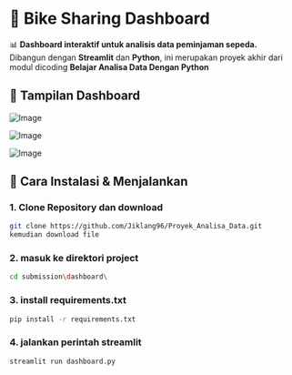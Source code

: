 # 🚴 Bike Sharing Dashboard

📊 **Dashboard interaktif untuk analisis data peminjaman sepeda.**  
Dibangun dengan **Streamlit** dan **Python**, ini merupakan proyek akhir dari modul dicoding **Belajar Analisa Data Dengan Python**

## 📸 Tampilan Dashboard
![Image](https://github.com/user-attachments/assets/4fc55ff5-c729-49f2-a8ff-af55ff8f1d3f)

![Image](https://github.com/user-attachments/assets/f26dd4d1-3708-4f5a-9467-e1c3554ffb1b)

![Image](https://github.com/user-attachments/assets/2d67d162-b518-4002-b513-c914c88219cf)

## 🚀 Cara Instalasi & Menjalankan

### 1. Clone Repository dan download
```bash
git clone https://github.com/Jiklang96/Proyek_Analisa_Data.git
kemudian download file
```

### 2. masuk ke direktori project
```bash
cd submission\dashboard\
```

### 3.  install requirements.txt
```bash
pip install -r requirements.txt
```

### 4. jalankan perintah streamlit
```bash
streamlit run dashboard.py
```

